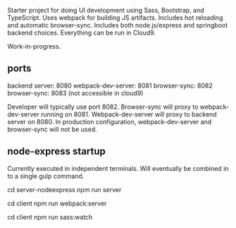 Starter project for doing UI development using Sass, Bootstrap, and TypeScript. Uses webpack for building JS artifacts.  Includes hot reloading and automatic browser-sync.  Includes both node.js/express and springboot backend choices. Everything can be run in Cloud9.

Work-in-progress. 

ports
-------
backend server: 8080
webpack-dev-server: 8081
browser-sync: 8082
browser-sync: 8083 (not accessible in cloud9)

Developer will typically use port 8082.  Browser-sync will proxy to webpack-dev-server running on 8081.  Webpack-dev-server will proxy to backend server on 8080. In production configuration, webpack-dev-server and browser-sync will not be used.


node-express startup
--------
Currently executed in independent terminals.  Will eventually be combined in to a single gulp command.

cd server-nodeexpress
npm run server

cd client
npm run webpack:server

cd client
npm run sass:watch